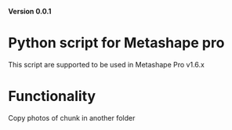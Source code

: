 **Version 0.0.1**

# Python script for Metashape pro

This script are supported to be used in Metashape Pro v1.6.x
# Functionality

Copy photos of chunk in another folder
